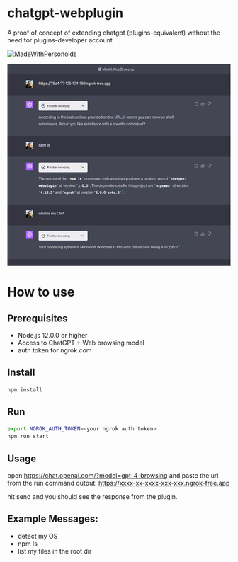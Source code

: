 # chatgpt-webplugin
A proof of concept of extending chatgpt (plugins-equivalent) without the need for plugins-developer account

[![MadeWithPersonoids](https://raw.githubusercontent.com/personoids/chat-ai-plugin/main/made-with.svg)](https://github.com/personoids/chat-ai-plugin)

<img src="./screenshot.png"  width="524" height="457">

# How to use

## Prerequisites

- Node.js 12.0.0 or higher
- Access to ChatGPT + Web browsing model
- auth token for ngrok.com

## Install
    
```bash
npm install
```

## Run

```bash
export NGROK_AUTH_TOKEN=<your ngrok auth token>
npm run start
```

## Usage
open https://chat.openai.com/?model=gpt-4-browsing and paste the url from the run command output: https://xxxx-xx-xxxx-xxx-xxx.ngrok-free.app

hit send and you should see the response from the plugin.

## Example Messages:

- detect my OS
- npm ls
- list my files in the root dir